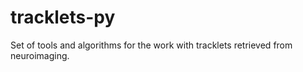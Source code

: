 # tracklets-py
Set of tools and algorithms for the work with tracklets retrieved from neuroimaging.
